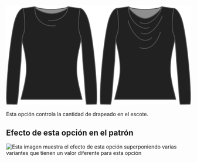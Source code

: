 ![La opción de ángulo de drapeado en Diana](./drapeangle.svg)

Esta opción controla la cantidad de drapeado en el escote.

## Efecto de esta opción en el patrón

![Esta imagen muestra el efecto de esta opción superponiendo varias variantes que tienen un valor diferente para esta opción](diana\_drapeangle\_sample.svg "Efecto de esta opción en el patrón")

